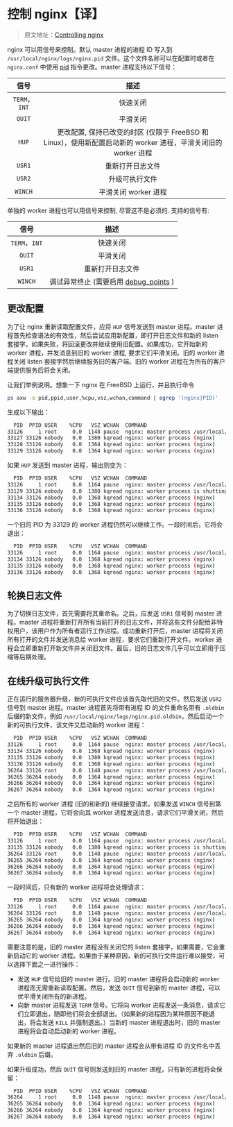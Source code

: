 # 控制 nginx【译】

> 原文地址：[Controlling nginx](http://nginx.org/en/docs/control.html)

nginx 可以用信号来控制。默认 master 进程的进程 ID 写入到 `/usr/local/nginx/logs/nginx.pid` 文件。这个文件名称可以在配置时或者在 `nginx.conf` 中使用 [pid](http://nginx.org/en/docs/ngx_core_module.html#pid) 指令更改。master 进程支持以下信号：

| 信号 | 描述 |
| :---: | :---: |
| `TERM`，`INT` | 快速关闭 |
| `QUIT` | 平滑关闭 |
| `HUP` | 更改配置, 保持已改变的时区 (仅限于 FreeBSD 和 Linux)，使用新配置启动新的 worker 进程，平滑关闭旧的 worker 进程 |
| `USR1` | 重新打开日志文件 |
| `USR2` | 升级可执行文件 |
| `WINCH` | 平滑关闭 worker 进程 |


单独的 worker 进程也可以用信号来控制, 尽管这不是必须的. 支持的信号有:

| 信号 | 描述 |
| :---: | :---: |
| `TERM`，`INT` | 快速关闭 |
| `QUIT` | 平滑关闭 |
| `USR1` | 重新打开日志文件 |
| `WINCH` | 调试异常终止 (需要启用 [debug_points](http://nginx.org/en/docs/ngx_core_module.html#debug_points) ) |

## 更改配置

为了让 nginx 重新读取配置文件，应将 `HUP` 信号发送到 master 进程。master 进程首先检查语法的有效性，然后尝试应用新配置，即打开日志文件和新的 listen 套接字。如果失败，将回滚更改并继续使用旧配置。如果成功，它开始新的 worker 进程，并发消息到旧的 worker 进程, 要求它们平滑关闭。旧的 worker 进程关闭 listen 套接字然后继续服务旧的客户端。旧的 worker 进程在为所有的客户端提供服务后将会关闭。

让我们举例说明。想象一下 nginx 在 FreeBSD 上运行，并且执行命令

```bash
ps axw -o pid,ppid,user,%cpu,vsz,wchan,command | egrep '(nginx|PID)'
```

生成以下输出：

```bash
  PID  PPID USER    %CPU   VSZ WCHAN  COMMAND
33126     1 root     0.0  1148 pause  nginx: master process /usr/local/nginx/sbin/nginx
33127 33126 nobody   0.0  1380 kqread nginx: worker process (nginx)
33128 33126 nobody   0.0  1364 kqread nginx: worker process (nginx)
33129 33126 nobody   0.0  1364 kqread nginx: worker process (nginx)
```

如果 `HUP` 发送到 master 进程，输出则变为：

```bash
  PID  PPID USER    %CPU   VSZ WCHAN  COMMAND
33126     1 root     0.0  1164 pause  nginx: master process /usr/local/nginx/sbin/nginx
33129 33126 nobody   0.0  1380 kqread nginx: worker process is shutting down (nginx)
33134 33126 nobody   0.0  1368 kqread nginx: worker process (nginx)
33135 33126 nobody   0.0  1368 kqread nginx: worker process (nginx)
33136 33126 nobody   0.0  1368 kqread nginx: worker process (nginx)
```

一个旧的 PID 为 33129 的 worker 进程仍然可以继续工作。一段时间后，它将会退出：

```bash
  PID  PPID USER    %CPU   VSZ WCHAN  COMMAND
33126     1 root     0.0  1164 pause  nginx: master process /usr/local/nginx/sbin/nginx
33134 33126 nobody   0.0  1368 kqread nginx: worker process (nginx)
33135 33126 nobody   0.0  1368 kqread nginx: worker process (nginx)
33136 33126 nobody   0.0  1368 kqread nginx: worker process (nginx)
```

## 轮换日志文件

为了切换日志文件，首先需要将其重命名。之后，应发送 `USR1` 信号到 master 进程。master 进程将重新打开所有当前打开的日志文件，并将这些文件分配给非特权用户，该用户作为所有者运行工作进程。成功重新打开后，master 进程将关闭所有打开的文件并发送消息给 worker 进程，要求它们重新打开文件。worker 进程会立即重新打开新文件并关闭旧文件。最后，旧的日志文件几乎可以立即用于压缩等后期处理。

## 在线升级可执行文件

正在运行的服务器升级，新的可执行文件应该首先取代旧的文件。然后发送 `USR2` 信号到 master 进程。master 进程首先将带有进程 ID 的文件重命名带有 `.oldbin` 后缀的新文件，例如 `/usr/local/nginx/logs/nginx.pid.oldbin`，然后启动一个新的可执行文件，该文件又启动新的 worker 进程：

```bash
  PID  PPID USER    %CPU   VSZ WCHAN  COMMAND
33126     1 root     0.0  1164 pause  nginx: master process /usr/local/nginx/sbin/nginx
33134 33126 nobody   0.0  1368 kqread nginx: worker process (nginx)
33135 33126 nobody   0.0  1380 kqread nginx: worker process (nginx)
33136 33126 nobody   0.0  1368 kqread nginx: worker process (nginx)
36264 33126 root     0.0  1148 pause  nginx: master process /usr/local/nginx/sbin/nginx
36265 36264 nobody   0.0  1364 kqread nginx: worker process (nginx)
36266 36264 nobody   0.0  1364 kqread nginx: worker process (nginx)
36267 36264 nobody   0.0  1364 kqread nginx: worker process (nginx)
```

之后所有的 worker 进程 (旧的和新的) 继续接受请求。如果发送 `WINCH` 信号到第一个 master 进程，它将会向其 worker 进程发送消息，请求它们平滑关闭，然后将开始退出：

```bash
  PID  PPID USER    %CPU   VSZ WCHAN  COMMAND
33126     1 root     0.0  1164 pause  nginx: master process /usr/local/nginx/sbin/nginx
33135 33126 nobody   0.0  1380 kqread nginx: worker process is shutting down (nginx)
36264 33126 root     0.0  1148 pause  nginx: master process /usr/local/nginx/sbin/nginx
36265 36264 nobody   0.0  1364 kqread nginx: worker process (nginx)
36266 36264 nobody   0.0  1364 kqread nginx: worker process (nginx)
36267 36264 nobody   0.0  1364 kqread nginx: worker process (nginx)
```

一段时间后，只有新的 worker 进程将会处理请求：

```bash
  PID  PPID USER    %CPU   VSZ WCHAN  COMMAND
33126     1 root     0.0  1164 pause  nginx: master process /usr/local/nginx/sbin/nginx
36264 33126 root     0.0  1148 pause  nginx: master process /usr/local/nginx/sbin/nginx
36265 36264 nobody   0.0  1364 kqread nginx: worker process (nginx)
36266 36264 nobody   0.0  1364 kqread nginx: worker process (nginx)
36267 36264 nobody   0.0  1364 kqread nginx: worker process (nginx)
```

需要注意的是，旧的 master 进程没有关闭它的 listen 套接字，如果需要，它会重新启动它的 worker 进程。如果由于某种原因，新的可执行文件运行难以接受，可以选择下面之一进行操作：

- 发送 `HUP` 信号给旧的 master 进行。旧的 master 进程将会启动新的 worker 进程而无需重新读取配置。然后，发送 `QUIT` 信号到新的 master 进程，可以优平滑关闭所有的新进程。
- 向新 master 进程发送 `TERM` 信号。它将向 worker 进程发送一条消息，请求它们立即退出，随即他们将会全部退出。（如果新的进程因为某种原因不能退出，将会发送 `KILL` 并强制退出。）当新的 master 进程退出时，旧的 master 进程将会自动启动新的 worker 进程。

如果新的 master 进程退出然后旧的 master 进程会从带有进程 ID 的文件名中丢弃 `.oldbin` 后缀。

如果升级成功，然后 `QUIT` 信号则发送到旧的 master 进程，只有新的进程将会保留：

```bash
  PID  PPID USER    %CPU   VSZ WCHAN  COMMAND
36264     1 root     0.0  1148 pause  nginx: master process /usr/local/nginx/sbin/nginx
36265 36264 nobody   0.0  1364 kqread nginx: worker process (nginx)
36266 36264 nobody   0.0  1364 kqread nginx: worker process (nginx)
36267 36264 nobody   0.0  1364 kqread nginx: worker process (nginx)
```
